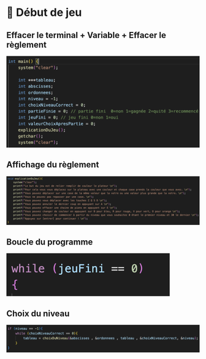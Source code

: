 # 📖 Début de jeu

## Effacer le terminal + Variable + Effacer le règlement

![](<../.gitbook/assets/image (21).png>)

## Affichage du règlement

![](<../.gitbook/assets/image (9).png>)

## Boucle du programme

![](<../.gitbook/assets/image (15).png>)

## Choix du niveau

![](<../.gitbook/assets/image (19).png>)

